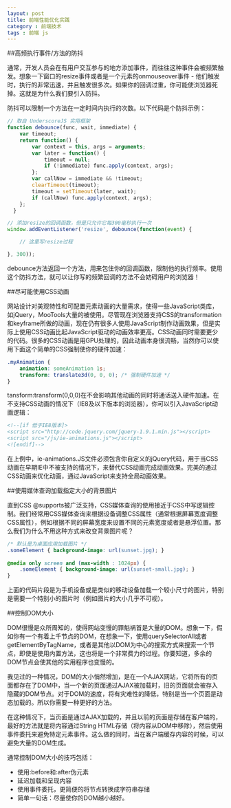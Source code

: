 ```yaml
---
layout: post
title: 前端性能优化实践
category : 前端技术 
tags : 前端 js
---
```




##高频执行事件/方法的防抖

通常，开发人员会在有用户交互参与的地方添加事件，而往往这种事件会被频繁触发。想象一下窗口的resize事件或者是一个元素的onmouseover事件 - 他们触发时，执行的非常迅速，并且触发很多次。如果你的回调过重，你可能使浏览器死掉。这就是为什么我们要引入防抖。

防抖可以限制一个方法在一定时间内执行的次数。以下代码是个防抖示例：


```js
// 取自 UnderscoreJS 实用框架
function debounce(func, wait, immediate) {
    var timeout;
    return function() {
        var context = this, args = arguments;
        var later = function() {
            timeout = null;
            if (!immediate) func.apply(context, args);
        };
        var callNow = immediate && !timeout;
        clearTimeout(timeout);
        timeout = setTimeout(later, wait);
        if (callNow) func.apply(context, args);
    };
  }

// 添加resize的回调函数，但是只允许它每300毫秒执行一次
window.addEventListener('resize', debounce(function(event) {

    // 这里写resize过程

}, 300));
```

debounce方法返回一个方法，用来包住你的回调函数，限制他的执行频率。使用这个防抖方法，就可以让你写的频繁回调的方法不会妨碍用户的浏览器！


##尽可能使用CSS动画

网站设计对美观特性和可配置元素动画的大量需求，使得一些JavaScript类库，如jQuery，MooTools大量的被使用。尽管现在浏览器支持CSS的transformation和keyframe所做的动画，现在仍有很多人使用JavaScript制作动画效果，但是实际上使用CSS动画比起JavaScript驱动的动画效率更高。CSS动画同时需要更少的代码。很多的CSS动画是用GPU处理的，因此动画本身很流畅，当然你可以使用下面这个简单的CSS强制使你的硬件加速：

```css
.myAnimation {
    animation: someAnimation 1s;
    transform: translate3d(0, 0, 0); /* 强制硬件加速 */
}
```

tansform:transform(0,0,0)在不会影响其他动画的同时将通话送入硬件加速。在不支持CSS动画的情况下（IE8及以下版本的浏览器），你可以引入JavaScript动画逻辑：

```html
<!--[if 低于IE8版本]>
<script src="http://code.jquery.com/jquery-1.9.1.min.js"></script>
<script src="/js/ie-animations.js"></script>
<![endif]-->
```

在上例中，ie-animations.JS文件必须包含你自定义的jQuery代码，用于当CSS动画在早期IE中不被支持的情况下，来替代CSS动画完成动画效果。完美的通过CSS动画来优化动画，通过JavaScript来支持全局动画效果。


##使用媒体查询加载指定大小的背景图片

直到CSS @supports被广泛支持，CSS媒体查询的使用接近于CSS中写逻辑控制。我们经常用CSS媒体查询来根据设备调整CSS属性（通常根据屏幕宽度调整CSS属性），例如根据不同的屏幕宽度来设置不同的元素宽度或者是悬浮位置。那么我们为什么不用这种方式来改变背景图片呢？

```css
/* 默认是为桌面应用加载图片 */
.someElement { background-image: url(sunset.jpg); }
 
@media only screen and (max-width : 1024px) {
    .someElement { background-image: url(sunset-small.jpg); }
}
```

上面的代码片段是为手机设备或是类似的移动设备加载一个较小尺寸的图片，特别是需要一个特别小的图片时（例如图片的大小几乎不可视）。

##控制DOM大小

DOM很慢是众所周知的，使得网站变慢的罪魁祸首是大量的DOM。想象一下，假如你有一个有着上千节点的DOM，在想象一下，使用querySelectorAll或者getElementByTagName，或者是其他以DOM为中心的搜索方式来搜索一个节点，即使是使用内置方法，这也将是一个非常费力的过程。你要知道，多余的DOM节点会使其他的实用程序也变慢的。

我见过的一种情况，DOM的大小悄然增加，是在一个AJAX网站，它将所有的页面都存在了DOM中，当一个新的页面通过AJAX被加载时，旧的页面就会被存入隐藏的DOM节点。对于DOM的速度，将有灾难性的降低，特别是当一个页面是动态加载的。所以你需要一种更好的方法。

在这种情况下，当页面是通过AJAX加载的，并且以前的页面是存储在客户端的，最好的方法就是将内容通过String HTML存储（将内容从DOM中移除），然后使用事件委托来避免特定元素事件。这么做的同时，当在客户端缓存内容的时候，可以避免大量的DOM生成。

通常控制DOM大小的技巧包括：

* 使用:before和:after伪元素
* 延迟加载和呈现内容
* 使用事件委托，更简便的将节点转换成字符串存储
* 简单一句话：尽量使你的DOM越小越好。
